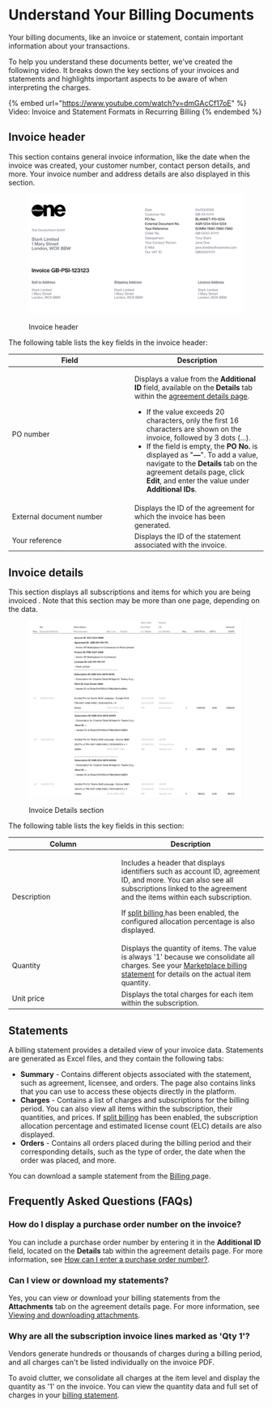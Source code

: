 # Understand Your Billing Documents

Your billing documents, like an invoice or statement, contain important information about your transactions.

To help you understand these documents better, we've created the following video. It breaks down the key sections of your invoices and statements and highlights important aspects to be aware of when interpreting the charges.

{% embed url="https://www.youtube.com/watch?v=dmGAcCf17oE" %}
Video: Invoice and Statement Formats in Recurring Billing
{% endembed %}

## Invoice header

This section contains general invoice information, like the date when the invoice was created, your customer number, contact person details, and more. Your invoice number and address details are also displayed in this section.

<figure><img src="../../../.gitbook/assets/invoice_header.png" alt=""><figcaption><p>Invoice header</p></figcaption></figure>

The following table lists the key fields in the invoice header:

<table><thead><tr><th width="228">Field</th><th>Description</th></tr></thead><tbody><tr><td>PO number</td><td><p>Displays a value from the <strong>Additional ID</strong> field, available on the <strong>Details</strong> tab within the <a href="../agreements/#subscription-details">agreement details page</a>. </p><p></p><ul><li>If the value exceeds 20 characters, only the first 16 characters are shown on the invoice, followed by 3 dots (...).</li><li>If the field is empty, the <strong>PO No.</strong> is displayed as  "<strong>—</strong>". To add a value, navigate to the <strong>Details</strong> tab on the agreement details page, click <strong>Edit</strong>, and enter the value under <strong>Additional IDs</strong>. </li></ul></td></tr><tr><td>External document number</td><td>Displays the ID of the agreement for which the invoice has been generated.</td></tr><tr><td>Your reference</td><td>Displays the ID of the statement associated with the invoice.</td></tr></tbody></table>

## Invoice details

This section displays all subscriptions and items for which you are being invoiced
. Note that this section may be more than one page, depending on the data.&#x20;

<figure><img src="../../../.gitbook/assets/invoice_details.png" alt=""><figcaption><p>Invoice Details section</p></figcaption></figure>

The following table lists the key fields in this section:

<table><thead><tr><th width="202">Column</th><th>Description</th></tr></thead><tbody><tr><td>Description</td><td><p>Includes a header that displays identifiers such as account ID, agreement ID, and more. You can also see all subscriptions linked to the agreement and the items within each subscription. </p><p></p><p>If <a href="billing/">split billing </a>has been enabled, the configured allocation percentage is also displayed. </p></td></tr><tr><td>Quantity</td><td>Displays the quantity of items. The value is always '1' because we consolidate all charges. See your <a href="./#whats-a-statement">Marketplace billing statement</a> for details on the actual item quantity.</td></tr><tr><td>Unit price</td><td>Displays the total charges for each item within the subscription.</td></tr></tbody></table>

## Statements <a href="#whats-a-statement" id="whats-a-statement"></a>

A billing statement provides a detailed view of your invoice data. Statements are generated as Excel files, and they contain the following tabs:&#x20;

* **Summary** - Contains different objects associated with the statement, such as agreement, licensee, and orders. The page also contains links that you can use to access these objects directly in the platform.
* **Charges** - Contains a list of charges and subscriptions for the billing period. You can also view all items within the subscription, their quantities, and prices. If [split billing](billing/) has been enabled, the subscription allocation percentage and estimated license count (ELC) details are also displayed.&#x20;
* **Orders** - Contains all orders placed during the billing period and their corresponding details, such as the type of order, the date when the order was placed, and more.

You can download a sample statement from the [Billing ](./)page.

## Frequently Asked Questions (FAQs) <a href="#invoice-faq" id="invoice-faq"></a>

### How do I display a purchase order number on the invoice?&#x20;

You can include a purchase order number by entering it in the **Additional ID** field, located on the **Details** tab within the agreement details page. For more information, see [How can I enter a purchase order number?](../../../help-and-support/faqs/how-do-you-handle-purchase-order-numbers-in-subscription-based-models.md#client-guidance-on-po-numbers-and-invoices).

### Can I view or download my statements?

Yes, you can view or download your billing statements from the **Attachments** tab on the agreement details page. For more information, see [Viewing and downloading attachments](../agreements/view-and-download-attachments.md#viewing-and-downloading-attachments).

### Why are all the subscription invoice lines marked as 'Qty 1'?

Vendors generate hundreds or thousands of charges during a billing period, and all charges can't be listed individually on the invoice PDF.&#x20;

To avoid clutter, we consolidate all charges at the item level and display the quantity as '1' on the invoice. You can view the quantity data and full set of charges in your [billing statement](./#whats-a-statement).
